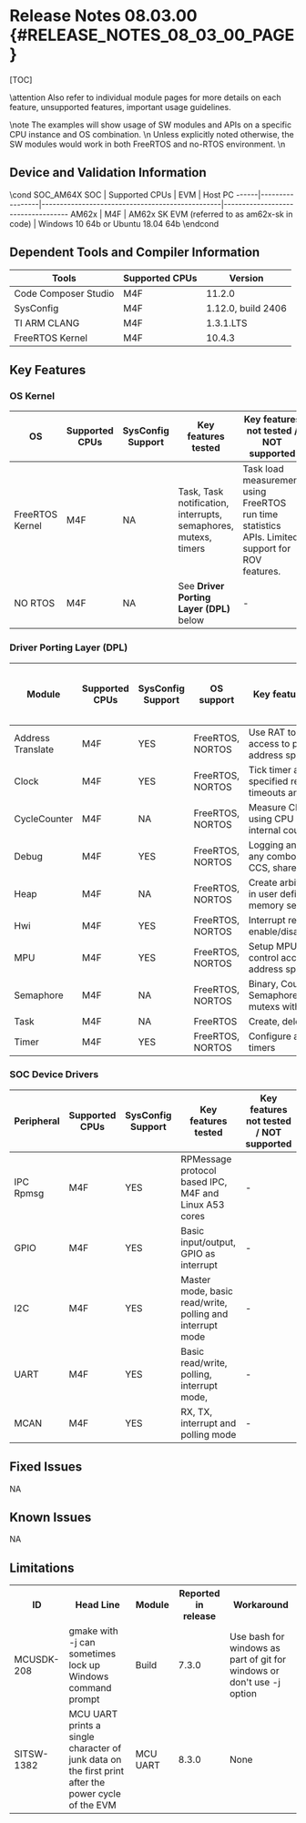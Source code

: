 # Release Notes 08.03.00 {#RELEASE_NOTES_08_03_00_PAGE}

[TOC]

\attention Also refer to individual module pages for more details on each feature, unsupported features, important usage guidelines.

\note The examples will show usage of SW modules and APIs on a specific CPU instance and OS combination. \n
      Unless explicitly noted otherwise, the SW modules would work in both FreeRTOS and no-RTOS environment. \n

## Device and Validation Information

\cond SOC_AM64X
SOC   | Supported CPUs  | EVM                                             | Host PC
------|-----------------|-------------------------------------------------|-----------------------------------
AM62x | M4F             | AM62x SK EVM (referred to as am62x-sk in code) | Windows 10 64b or Ubuntu 18.04 64b
\endcond


## Dependent Tools and Compiler Information

Tools                   | Supported CPUs | Version
------------------------|----------------|-----------------------
Code Composer Studio    | M4F            | 11.2.0
SysConfig               | M4F            | 1.12.0, build 2406
TI ARM CLANG            | M4F            | 1.3.1.LTS
FreeRTOS Kernel         | M4F            | 10.4.3

## Key Features

### OS Kernel

OS              | Supported CPUs  | SysConfig Support | Key features tested                                             | Key features not tested / NOT supported
----------------|-----------------|-------------------|-----------------------------------------------------------------|----------------------------------------
FreeRTOS Kernel | M4F             | NA                | Task, Task notification, interrupts, semaphores, mutexs, timers | Task load measurement using FreeRTOS run time statistics APIs. Limited support for ROV features.
NO RTOS         | M4F             | NA                | See **Driver Porting Layer (DPL)** below                        | -

### Driver Porting Layer (DPL)

Module            | Supported CPUs  | SysConfig Support | OS support       | Key features tested                                           | Key features not tested / NOT supported
------------------|-----------------|-------------------|------------------|---------------------------------------------------------------|----------------------------------------
Address Translate | M4F             | YES               | FreeRTOS, NORTOS | Use RAT to allow M4F access to peripheral address space       | -
Clock             | M4F             | YES               | FreeRTOS, NORTOS | Tick timer at user specified resolution, timeouts and delays  | -
CycleCounter      | M4F             | NA                | FreeRTOS, NORTOS | Measure CPU cycles using CPU specific internal counters       | -
Debug             | M4F             | YES               | FreeRTOS, NORTOS | Logging and assert to any combo of: UART, CCS, shared memory  | -
Heap              | M4F             | NA                | FreeRTOS, NORTOS | Create arbitrary heaps in user defined memory segments        | -
Hwi               | M4F             | YES               | FreeRTOS, NORTOS | Interrupt register, enable/disable/restore                    | -
MPU               | M4F             | YES               | FreeRTOS, NORTOS | Setup MPU and control access to address space                 | -
Semaphore         | M4F             | NA                | FreeRTOS, NORTOS | Binary, Counting Semaphore, recursive mutexs with timeout     | -
Task              | M4F             | NA                | FreeRTOS         | Create, delete tasks                                          | -
Timer             | M4F             | YES               | FreeRTOS, NORTOS | Configure arbitrary timers                                    | -

### SOC Device Drivers

Peripheral        | Supported CPUs  | SysConfig Support | Key features tested                                           | Key features not tested / NOT supported
------------------|-----------------|-------------------|---------------------------------------------------------------|----------------------------------------
IPC Rpmsg         | M4F             | YES               | RPMessage protocol based IPC, M4F and Linux A53 cores         | -
GPIO              | M4F             | YES               | Basic input/output, GPIO as interrupt                         | -
I2C               | M4F             | YES               | Master mode, basic read/write, polling and interrupt mode     | -
UART              | M4F             | YES               | Basic read/write, polling, interrupt mode,                    | -
MCAN              | M4F             | YES               | RX, TX, interrupt and polling mode                            | -

## Fixed Issues

NA

## Known Issues

NA

## Limitations

<table>
<tr>
    <th> ID
    <th> Head Line
    <th> Module
    <th> Reported in release
    <th> Workaround
</tr>
<tr>
    <td> MCUSDK-208
    <td> gmake with -j can sometimes lock up Windows command prompt
    <td> Build
    <td> 7.3.0
    <td> Use bash for windows as part of git for windows or don't use -j option
</tr>
<tr>
    <td> SITSW-1382
    <td> MCU UART prints a single character of junk data on the first print after the power cycle of the EVM
    <td> MCU UART
    <td> 8.3.0
    <td> None
</tr>
</table>
